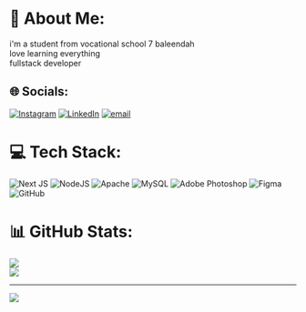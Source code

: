 # 💫 About Me:
i'm a student from vocational school 7 baleendah <br>love learning everything<br>fullstack developer


## 🌐 Socials:
[![Instagram](https://img.shields.io/badge/Instagram-%23E4405F.svg?logo=Instagram&logoColor=white)](https://instagram.com/eyehaterangga) [![LinkedIn](https://img.shields.io/badge/LinkedIn-%230077B5.svg?logo=linkedin&logoColor=white)](https://linkedin.com/in/ranggasidik) [![email](https://img.shields.io/badge/Email-D14836?logo=gmail&logoColor=white)](mailto:ranggasidik89@gmail.com) 

# 💻 Tech Stack:
![Next JS](https://img.shields.io/badge/Next-black?style=for-the-badge&logo=next.js&logoColor=white) ![NodeJS](https://img.shields.io/badge/node.js-6DA55F?style=for-the-badge&logo=node.js&logoColor=white) ![Apache](https://img.shields.io/badge/apache-%23D42029.svg?style=for-the-badge&logo=apache&logoColor=white) ![MySQL](https://img.shields.io/badge/mysql-4479A1.svg?style=for-the-badge&logo=mysql&logoColor=white) ![Adobe Photoshop](https://img.shields.io/badge/adobe%20photoshop-%2331A8FF.svg?style=for-the-badge&logo=adobe%20photoshop&logoColor=white) ![Figma](https://img.shields.io/badge/figma-%23F24E1E.svg?style=for-the-badge&logo=figma&logoColor=white) ![GitHub](https://img.shields.io/badge/github-%23121011.svg?style=for-the-badge&logo=github&logoColor=white)
# 📊 GitHub Stats:
![](https://nirzak-streak-stats.vercel.app/?user=Mahklvk&theme=dark&hide_border=false)<br/>
![](https://github-readme-stats.vercel.app/api/top-langs/?username=Mahklvk&theme=dark&hide_border=false&include_all_commits=true&count_private=false&layout=compact)

---
[![](https://visitcount.itsvg.in/api?id=Mahklvk&icon=0&color=0)](https://visitcount.itsvg.in)

<!-- Proudly created with GPRM ( https://gprm.itsvg.in ) -->
